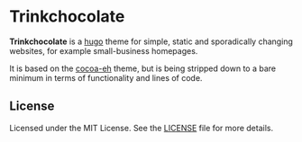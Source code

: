 # Trinkchocolate

**Trinkchocolate** is a [hugo](http://gohugo.io) theme for simple, static and sporadically changing websites,
for example small-business homepages.

It is based on the [cocoa-eh](https://github.com/mtn/cocoa-eh-hugo-theme) theme, but is being stripped down to a bare minimum in terms of functionality and lines of code.

## License

Licensed under the MIT License. See the [LICENSE](https://github.com/mtn/cocoa-eh-hugo-theme/blob/master/LICENSE) file for more details.
